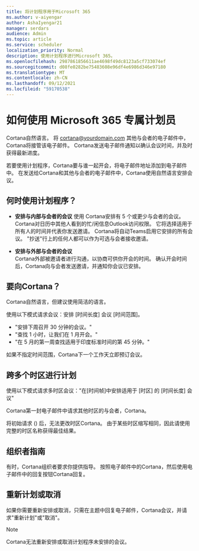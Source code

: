 ```yaml
---
title: 将计划程序用于Microsoft 365
ms.author: v-aiyengar
author: AshaIyengar21
manager: serdars
audience: Admin
ms.topic: article
ms.service: scheduler
localization_priority: Normal
description: 使用计划程序进行Microsoft 365。
ms.openlocfilehash: 2987861856611ae4698f49dc8123a5cf733074ef
ms.sourcegitcommit: d08fe0282be75483608e96df4e6986d346e97180
ms.translationtype: MT
ms.contentlocale: zh-CN
ms.lasthandoff: 09/12/2021
ms.locfileid: "59170538"
---
```

# <a name="how-to-use-scheduler-for-microsoft-365"></a>如何使用 Microsoft 365 专属计划员

Cortana自然语言。 将 cortana@yourdomain.com 其他与会者的电子邮件中，Cortana将接管该电子邮件。 Cortana发送电子邮件通知以确认会议时间，并及时获得最新进度。

若要使用计划程序，Cortana要与谁一起开会，将电子邮件地址添加到电子邮件中。 在发送给Cortana和其他与会者的电子邮件中，Cortana使用自然语言安排会议。  

## <a name="when-to-use-scheduler"></a>何时使用计划程序？

- **安排与内部与会者的会议** 使用 Cortana安排有 5 个或更少与会者的会议。 Cortana对日历中其他人看到的忙/闲信息Outlook访问权限。 它将选择适用于所有人的时间并代表你发送邀请。 Cortana将自动Teams启用它安排的所有会议。 "抄送"行上的任何人都可以作为可选与会者接收邀请。  

- **安排与外部与会者的会议**  
Cortana外部被邀请者进行沟通，以协商可供你开会的时间。 确认开会时间后，Cortana向与会者发送邀请，并通知你会议已安排。

## <a name="what-to-say-to-cortana"></a>要向Cortana？

Cortana自然语言，但建议使用简洁的语言。 

使用以下模式请求会议：安排 [时间长度] 会议 [时间范围]。  

- "安排下周召开 30 分钟的会议。"  
- "查找 1 小时，让我们在 1 月开会。" 
- "在 5 月的第一周查找适用于印度标准时间的第 45 分钟。" 

如果不指定时间范围，Cortana下一个工作天立即预订会议。

## <a name="scheduling-across-multiple-time-zones"></a>跨多个时区进行计划

使用以下模式请求多时区会议："在[时间帧]中安排适用于 [时区] 的 [时间长度] 会议" 

Cortana第一封电子邮件中请求其他时区的与会者，Cortana。  

将初始请求 () 后，无法更改时区Cortana。 由于某些时区缩写相同，因此请使用完整的时区名称获得最佳结果。  

## <a name="organizer-guidance"></a>组织者指南

有时，Cortana组织者要求你提供指导。 按照电子邮件中的Cortana，然后使用电子邮件中的回复按钮Cortana回复。

## <a name="reschedule-or-cancel"></a>重新计划或取消

如果你需要重新安排或取消，只需在主题中回复电子邮件，Cortana会议，并请求"重新计划"或"取消"。 

> [!NOTE]
> Cortana无法重新安排或取消计划程序未安排的会议。  
